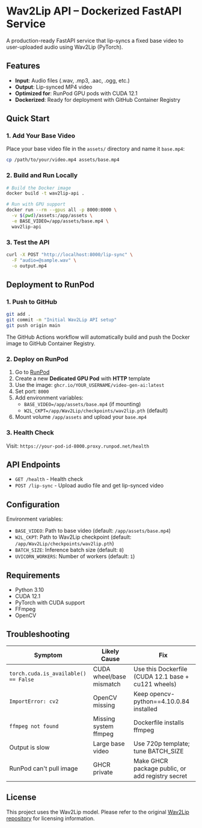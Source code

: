 # Wav2Lip API – Dockerized FastAPI Service

A production-ready FastAPI service that lip-syncs a fixed base video to user-uploaded audio using Wav2Lip (PyTorch).

## Features

- **Input**: Audio files (.wav, .mp3, .aac, .ogg, etc.)
- **Output**: Lip-synced MP4 video
- **Optimized for**: RunPod GPU pods with CUDA 12.1
- **Dockerized**: Ready for deployment with GitHub Container Registry

## Quick Start

### 1. Add Your Base Video

Place your base video file in the `assets/` directory and name it `base.mp4`:

```bash
cp /path/to/your/video.mp4 assets/base.mp4
```

### 2. Build and Run Locally

```bash
# Build the Docker image
docker build -t wav2lip-api .

# Run with GPU support
docker run --rm --gpus all -p 8000:8000 \
  -v $(pwd)/assets:/app/assets \
  -e BASE_VIDEO=/app/assets/base.mp4 \
  wav2lip-api
```

### 3. Test the API

```bash
curl -X POST "http://localhost:8000/lip-sync" \
  -F "audio=@sample.wav" \
  -o output.mp4
```

## Deployment to RunPod

### 1. Push to GitHub

```bash
git add .
git commit -m "Initial Wav2Lip API setup"
git push origin main
```

The GitHub Actions workflow will automatically build and push the Docker image to GitHub Container Registry.

### 2. Deploy on RunPod

1. Go to [RunPod](https://runpod.io)
2. Create a new **Dedicated GPU Pod** with **HTTP** template
3. Use the image: `ghcr.io/YOUR_USERNAME/video-gen-ai:latest`
4. Set port: `8000`
5. Add environment variables:
   - `BASE_VIDEO=/app/assets/base.mp4` (if mounting)
   - `W2L_CKPT=/app/Wav2Lip/checkpoints/wav2lip.pth` (default)
6. Mount volume `/app/assets` and upload your `base.mp4`

### 3. Health Check

Visit: `https://your-pod-id-8000.proxy.runpod.net/health`

## API Endpoints

- `GET /health` - Health check
- `POST /lip-sync` - Upload audio file and get lip-synced video

## Configuration

Environment variables:

- `BASE_VIDEO`: Path to base video (default: `/app/assets/base.mp4`)
- `W2L_CKPT`: Path to Wav2Lip checkpoint (default: `/app/Wav2Lip/checkpoints/wav2lip.pth`)
- `BATCH_SIZE`: Inference batch size (default: `8`)
- `UVICORN_WORKERS`: Number of workers (default: `1`)

## Requirements

- Python 3.10
- CUDA 12.1
- PyTorch with CUDA support
- FFmpeg
- OpenCV

## Troubleshooting

| Symptom | Likely Cause | Fix |
|---------|-------------|-----|
| `torch.cuda.is_available() == False` | CUDA wheel/base mismatch | Use this Dockerfile (CUDA 12.1 base + cu121 wheels) |
| `ImportError: cv2` | OpenCV missing | Keep opencv-python==4.10.0.84 installed |
| `ffmpeg not found` | Missing system ffmpeg | Dockerfile installs ffmpeg |
| Output is slow | Large base video | Use 720p template; tune BATCH_SIZE |
| RunPod can't pull image | GHCR private | Make GHCR package public, or add registry secret |

## License

This project uses the Wav2Lip model. Please refer to the original [Wav2Lip repository](https://github.com/Rudrabha/Wav2Lip) for licensing information.
